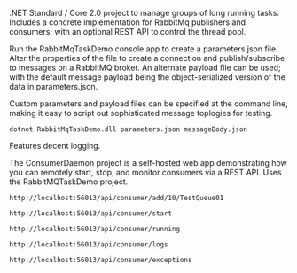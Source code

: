 .NET Standard / Core 2.0 project to manage groups of long running tasks. Includes a concrete implementation for RabbitMq publishers and consumers; with an optional REST API to control the thread pool.  

Run the RabbitMqTaskDemo console app to create a parameters.json file.  Alter the properties of the file to create a connection and publish/subscribe to messages on a RabbitMQ broker.  An alternate payload file can be used; with the default message payload being the object-serialized version of the data in parameters.json.

Custom parameters and payload files can be specified at the command line, making it easy to script out sophisticated message toplogies for testing.

```
dotnet RabbitMqTaskDemo.dll parameters.json messageBody.json
```

Features decent logging.


The ConsumerDaemon project is a self-hosted web app demonstrating how you can remotely start, stop, and monitor consumers via a REST API. Uses the RabbitMQTaskDemo project.

`http://localhost:56013/api/consumer/add/10/TestQueue01`

`http://localhost:56013/api/consumer/start`

`http://localhost:56013/api/consumer/running`

`http://localhost:56013/api/consumer/logs`

`http://localhost:56013/api/consumer/exceptions`

